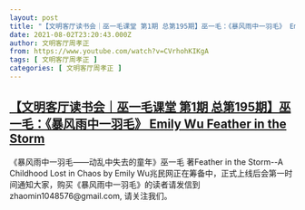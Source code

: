 ```yaml
---
layout: post
title: "【文明客厅读书会｜巫一毛课堂 第1期 总第195期】巫一毛：《暴风雨中一羽毛》 Emily Wu Feather in the Storm"
date: 2021-08-02T23:20:43.000Z
author: 文明客厅周孝正
from: https://www.youtube.com/watch?v=CVrhohKIKgA
tags: [ 文明客厅周孝正 ]
categories: [ 文明客厅周孝正 ]
---
```

<!--1627946443000-->
[【文明客厅读书会｜巫一毛课堂 第1期 总第195期】巫一毛：《暴风雨中一羽毛》 Emily Wu Feather in the Storm](https://www.youtube.com/watch?v=CVrhohKIKgA)
------

<div>
《暴风雨中一羽毛——动乱中失去的童年》巫一毛 著Feather in the Storm--A Childhood Lost in Chaos by Emily Wu兆民网正在筹备中，正式上线后会第一时间通知大家，购买《暴风雨中一羽毛》的读者请发信到 zhaomin1048576@gmail.com, 请关注我们。
</div>
